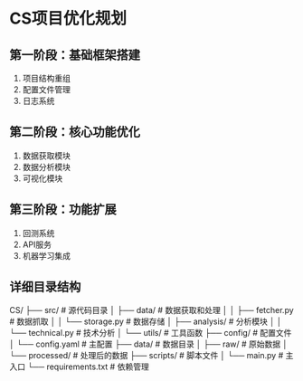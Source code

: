 # CS项目优化规划

## 第一阶段：基础框架搭建
1. 项目结构重组
2. 配置文件管理
3. 日志系统

## 第二阶段：核心功能优化
1. 数据获取模块
2. 数据分析模块
3. 可视化模块

## 第三阶段：功能扩展
1. 回测系统
2. API服务
3. 机器学习集成

## 详细目录结构
CS/
├── src/ # 源代码目录
│ ├── data/ # 数据获取和处理
│ │ ├── fetcher.py # 数据抓取
│ │ └── storage.py # 数据存储
│ ├── analysis/ # 分析模块
│ │ └── technical.py # 技术分析
│ └── utils/ # 工具函数
├── config/ # 配置文件
│ └── config.yaml # 主配置
├── data/ # 数据目录
│ ├── raw/ # 原始数据
│ └── processed/ # 处理后的数据
├── scripts/ # 脚本文件
│ └── main.py # 主入口
└── requirements.txt # 依赖管理